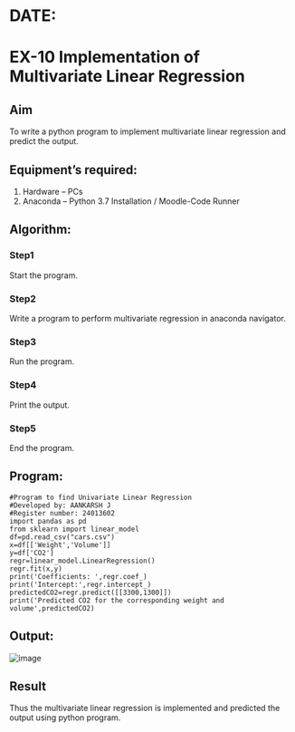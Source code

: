 # DATE:
# EX-10 Implementation of Multivariate Linear Regression
## Aim
To write a python program to implement multivariate linear regression and predict the output.
## Equipment’s required:
1.	Hardware – PCs
2.	Anaconda – Python 3.7 Installation / Moodle-Code Runner
## Algorithm:
### Step1
Start the program.
### Step2
Write a program to perform multivariate regression in anaconda navigator.
### Step3
Run the program.
### Step4
Print the output.
### Step5
End the program.
## Program:
```
#Program to find Univariate Linear Regression
#Developed by: AANKARSH J
#Register number: 24013602
import pandas as pd
from sklearn import linear_model
df=pd.read_csv("cars.csv")
x=df[['Weight','Volume']]
y=df['CO2']
regr=linear_model.LinearRegression()
regr.fit(x,y)
print('Coefficients: ',regr.coef_)
print('Intercept:',regr.intercept_)
predictedCO2=regr.predict([[3300,1300]])
print('Predicted CO2 for the corresponding weight and volume',predictedCO2)
```
## Output:
![image](https://github.com/user-attachments/assets/de834077-9b5c-4eeb-b441-f3ede3b000fc)

## Result
Thus the multivariate linear regression is implemented and predicted the output using python program.
